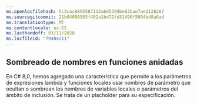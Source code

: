 ```yaml
---
ms.openlocfilehash: 5c3cac88955871d2a6d5399be83bae7ae1126287
ms.sourcegitcommit: 21b04008503f402a1bd72fd31496f5604bd8a6ad
ms.translationtype: MT
ms.contentlocale: es-ES
ms.lasthandoff: 03/11/2020
ms.locfileid: "79484211"
---
```

## <a name="name-shadowing-in-nested-functions"></a>Sombreado de nombres en funciones anidadas

En C# 8,0, hemos agregado una característica que permite a los parámetros de expresiones lambda y funciones locales usar nombres de parámetro que ocultan o sombrean los nombres de variables locales o parámetros del ámbito de inclusión. Se trata de un placholder para su especificación.
